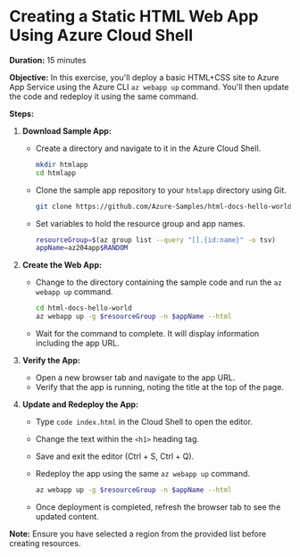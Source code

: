 # Creating a Static HTML Web App Using Azure Cloud Shell

**Duration:** 15 minutes

**Objective:**
In this exercise, you'll deploy a basic HTML+CSS site to Azure App Service using the Azure CLI `az webapp up` command. You'll then update the code and redeploy it using the same command.

**Steps:**

1. **Download Sample App:**
   - Create a directory and navigate to it in the Azure Cloud Shell.

     ```bash
     mkdir htmlapp
     cd htmlapp
     ```

   - Clone the sample app repository to your `htmlapp` directory using Git.

     ```bash
     git clone https://github.com/Azure-Samples/html-docs-hello-world.git
     ```

   - Set variables to hold the resource group and app names.

     ```bash
     resourceGroup=$(az group list --query "[].{id:name}" -o tsv)
     appName=az204app$RANDOM
     ```

2. **Create the Web App:**
   - Change to the directory containing the sample code and run the `az webapp up` command.

     ```bash
     cd html-docs-hello-world
     az webapp up -g $resourceGroup -n $appName --html
     ```

   - Wait for the command to complete. It will display information including the app URL.

3. **Verify the App:**
   - Open a new browser tab and navigate to the app URL.
   - Verify that the app is running, noting the title at the top of the page.

4. **Update and Redeploy the App:**
   - Type `code index.html` in the Cloud Shell to open the editor.
   - Change the text within the `<h1>` heading tag.
   - Save and exit the editor (Ctrl + S, Ctrl + Q).
   - Redeploy the app using the same `az webapp up` command.

     ```bash
     az webapp up -g $resourceGroup -n $appName --html
     ```

   - Once deployment is completed, refresh the browser tab to see the updated content.

**Note:** Ensure you have selected a region from the provided list before creating resources.
